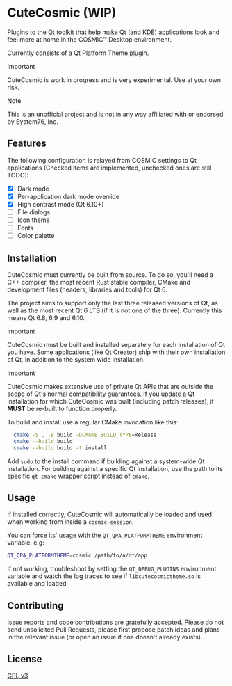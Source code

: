 # CuteCosmic (WIP)

Plugins to the Qt toolkit that help make Qt (and KDE) applications look and feel more at home in the COSMIC™ Desktop environment.

Currently consists of a Qt Platform Theme plugin.

> [!IMPORTANT]
> CuteCosmic is work in progress and is very experimental. Use at your own risk.

> [!NOTE]
> This is an unofficial project and is not in any way affiliated with or endorsed by System76, Inc.

## Features

The following configuration is relayed from COSMIC settings to Qt applications (Checked items are implemented, unchecked ones are still TODO):

- [x] Dark mode
- [X] Per-application dark mode override
- [x] High contrast mode (Qt 6.10+)
- [ ] File dialogs
- [ ] Icon theme
- [ ] Fonts
- [ ] Color palette

## Installation

CuteCosmic must currently be built from source. To do so, you'll need a C++ compiler, the most recent Rust stable compiler, CMake and development files (headers, libraries and tools) for Qt 6.

The project aims to support only the last three released versions of Qt, as well as the most recent Qt 6 LTS (if it is not one of the three). Currently this means Qt 6.8, 6.9 and 6.10.

> [!IMPORTANT]
> CuteCosmic must be built and installed separately for each installation of Qt you have. Some applications (like Qt Creator) ship with their own installation of Qt, in addition to the system wide installation.

> [!IMPORTANT]
> CuteCosmic makes extensive use of private Qt APIs that are outside the scope of Qt's normal compatibility guarantees. If you update a Qt installation for which CuteCosmic was built (including patch releases), it **MUST** be re-built to function properly.

To build and install use a regular CMake invocation like this:

```bash
  cmake -S . -B build -DCMAKE_BUILD_TYPE=Release
  cmake --build build
  cmake --build build -t install
```

Add `sudo` to the install command if building against a system-wide Qt installation. For building against a specific Qt installation, use the path to its specific `qt-cmake` wrapper script instead of `cmake`.

## Usage

If installed correctly, CuteCosmic will automatically be loaded and used when working from inside a `cosmic-session`.

You can force its' usage with the `QT_QPA_PLATFORMTHEME` environment variable, e.g:
```bash
QT_QPA_PLATFORMTHEME=cosmic /path/to/a/qt/app
```

If not working, troubleshoot by setting the `QT_DEBUG_PLUGINS` environment variable and watch the log traces to see if `libcutecosmictheme.so` is available and loaded.

## Contributing

Issue reports and code contributions are gratefully accepted. Please do not send unsolicited Pull Requests, please first propose patch ideas and plans in the relevant issue (or open an issue if one doesn't already exists).

## License

[GPL v3](https://choosealicense.com/licenses/gpl-3.0/)
